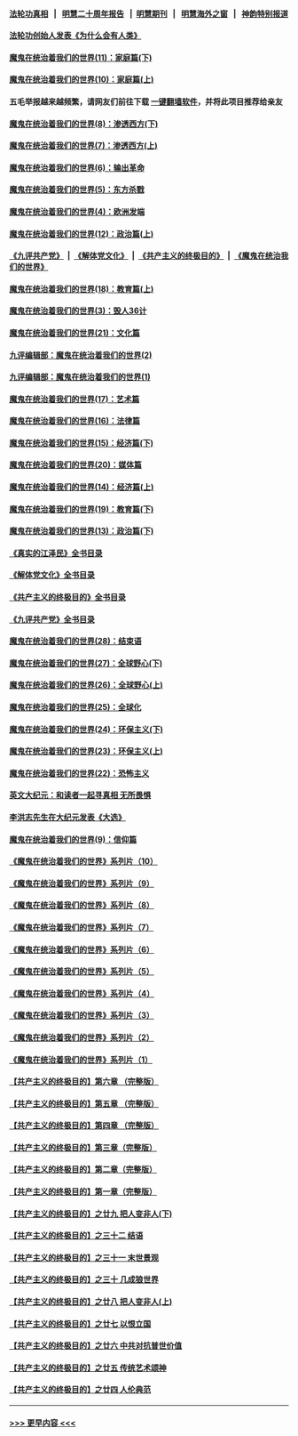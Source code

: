 #### [法轮功真相](https://github.com/gfw-breaker/truth/blob/master/README.md?t=0) &nbsp;&nbsp;|&nbsp;&nbsp; [明慧二十周年报告](https://github.com/gfw-breaker/mh-reports/blob/master/README.md?t=0) &nbsp;&nbsp;|&nbsp;&nbsp;[明慧期刊](https://github.com/gfw-breaker/mh-qikan) &nbsp;&nbsp;|&nbsp;&nbsp; [明慧海外之窗](https://github.com/gfw-breaker/mh-news/blob/master/README.md?t=0) &nbsp;&nbsp;|&nbsp;&nbsp; [神韵特别报道](https://github.com/gfw-breaker/mh-news/blob/master/shenyun.md?t=0)
#### [法轮功创始人发表《为什么会有人类》](../pages/nsc422/n13912117.md?t=04160943) 
#### [魔鬼在统治着我们的世界(11)：家庭篇(下)](../pages/nsc422/n10440961.md?t=04160943) 
#### [魔鬼在统治着我们的世界(10)：家庭篇(上)](../pages/nsc422/n10435448.md?t=04160943) 
#### 五毛举报越来越频繁，请网友们前往下载 [一键翻墙软件](https://github.com/gfw-breaker/ssr-accounts)，并将此项目推荐给亲友
#### [魔鬼在统治着我们的世界(8)：渗透西方(下)](../pages/nsc422/n10429603.md?t=04160943) 
#### [魔鬼在统治着我们的世界(7)：渗透西方(上)](../pages/nsc422/n10426013.md?t=04160943) 
#### [魔鬼在统治着我们的世界(6)：输出革命](../pages/nsc422/n10421536.md?t=04160943) 
#### [魔鬼在统治着我们的世界(5)：东方杀戮](../pages/nsc422/n10417707.md?t=04160943) 
#### [魔鬼在统治着我们的世界(4)：欧洲发端](../pages/nsc422/n10414890.md?t=04160943) 
#### [魔鬼在统治着我们的世界(12)：政治篇(上)](../pages/nsc422/n10444576.md?t=04160943) 
#### [《九评共产党》](https://github.com/begood0513/9ping.md/blob/master/README.md) &nbsp;|&nbsp; [《解体党文化》](../../../../jtdwh.md/blob/master/README.md)  &nbsp;|&nbsp; [《共产主义的终极目的》](../../../../gczydzjmd.md/blob/master/README.md) &nbsp;|&nbsp; [《魔鬼在统治我们的世界》](../../../../mgztzwmdsj.md/blob/master/README.md) 
#### [魔鬼在统治着我们的世界(18)：教育篇(上)](../pages/nsc422/n10526970.md?t=04160943) 
#### [魔鬼在统治着我们的世界(3)：毁人36计](../pages/nsc422/n10411583.md?t=04160943) 
#### [魔鬼在统治着我们的世界(21)：文化篇](../pages/nsc422/n10597706.md?t=04160943) 
#### [九评编辑部：魔鬼在统治着我们的世界(2)](../pages/nsc422/n10410036.md?t=04160943) 
#### [九评编辑部：魔鬼在统治着我们的世界(1)](../pages/nsc422/n10406825.md?t=04160943) 
#### [魔鬼在统治着我们的世界(17)：艺术篇](../pages/nsc422/n10499093.md?t=04160943) 
#### [魔鬼在统治着我们的世界(16)：法律篇](../pages/nsc422/n10485969.md?t=04160943) 
#### [魔鬼在统治着我们的世界(15)：经济篇(下)](../pages/nsc422/n10469975.md?t=04160943) 
#### [魔鬼在统治着我们的世界(20)：媒体篇](../pages/nsc422/n10586579.md?t=04160943) 
#### [魔鬼在统治着我们的世界(14)：经济篇(上)](../pages/nsc422/n10457370.md?t=04160943) 
#### [魔鬼在统治着我们的世界(19)：教育篇(下)](../pages/nsc422/n10564808.md?t=04160943) 
#### [魔鬼在统治着我们的世界(13)：政治篇(下)](../pages/nsc422/n10448270.md?t=04160943) 
#### [《真实的江泽民》全书目录](../pages/nsc422/n13721399.md?t=04160943) 
#### [《解体党文化》全书目录](../pages/nsc422/n13721157.md?t=04160943) 
#### [《共产主义的终极目的》全书目录](../pages/nsc422/n13721048.md?t=04160943) 
#### [《九评共产党》全书目录](../pages/nsc422/n13708085.md?t=04160943) 
#### [魔鬼在统治着我们的世界(28)：结束语](../pages/nsc422/n10936246.md?t=04160943) 
#### [魔鬼在统治着我们的世界(27)：全球野心(下)](../pages/nsc422/n10928319.md?t=04160943) 
#### [魔鬼在统治着我们的世界(26)：全球野心(上)](../pages/nsc422/n10900318.md?t=04160943) 
#### [魔鬼在统治着我们的世界(25)：全球化](../pages/nsc422/n10788205.md?t=04160943) 
#### [魔鬼在统治着我们的世界(24)：环保主义(下)](../pages/nsc422/n10695307.md?t=04160943) 
#### [魔鬼在统治着我们的世界(23)：环保主义(上)](../pages/nsc422/n10688613.md?t=04160943) 
#### [魔鬼在统治着我们的世界(22)：恐怖主义](../pages/nsc422/n10614727.md?t=04160943) 
#### [英文大纪元：和读者一起寻真相 无所畏惧](../pages/nsc422/n12542027.md?t=04160943) 
#### [李洪志先生在大纪元发表《大选》](../pages/nsc422/n12534746.md?t=04160943) 
#### [魔鬼在统治着我们的世界(9)：信仰篇](../pages/nsc422/n10432159.md?t=04160943) 
#### [《魔鬼在统治着我们的世界》系列片（10）](../pages/nsc422/n12292670.md?t=04160943) 
#### [《魔鬼在统治着我们的世界》系列片（9）](../pages/nsc422/n12290859.md?t=04160943) 
#### [《魔鬼在统治着我们的世界》系列片（8）](../pages/nsc422/n12287445.md?t=04160943) 
#### [《魔鬼在统治着我们的世界》系列片（7）](../pages/nsc422/n12283425.md?t=04160943) 
#### [《魔鬼在统治着我们的世界》系列片（6）](../pages/nsc422/n12282314.md?t=04160943) 
#### [《魔鬼在统治着我们的世界》系列片（5）](../pages/nsc422/n12281419.md?t=04160943) 
#### [《魔鬼在统治着我们的世界》系列片（4）](../pages/nsc422/n12274024.md?t=04160943) 
#### [《魔鬼在统治着我们的世界》系列片（3）](../pages/nsc422/n12271322.md?t=04160943) 
#### [《魔鬼在统治着我们的世界》系列片（2）](../pages/nsc422/n12269049.md?t=04160943) 
#### [《魔鬼在统治着我们的世界》系列片（1）](../pages/nsc422/n12267575.md?t=04160943) 
#### [【共产主义的终极目的】第六章 （完整版）](../pages/nsc422/n11428913.md?t=04160943) 
#### [【共产主义的终极目的】第五章 （完整版）](../pages/nsc422/n11428912.md?t=04160943) 
#### [【共产主义的终极目的】第四章 （完整版）](../pages/nsc422/n11428907.md?t=04160943) 
#### [【共产主义的终极目的】第三章（完整版）](../pages/nsc422/n11428848.md?t=04160943) 
#### [【共产主义的终极目的】第二章（完整版）](../pages/nsc422/n11428831.md?t=04160943) 
#### [【共产主义的终极目的】第一章（完整版）](../pages/nsc422/n11417651.md?t=04160943) 
#### [【共产主义的终极目的】之廿九 把人变非人(下)](../pages/nsc422/n11344140.md?t=04160943) 
#### [【共产主义的终极目的】之三十二 结语](../pages/nsc422/n11360535.md?t=04160943) 
#### [【共产主义的终极目的】之三十一 末世景观](../pages/nsc422/n11351129.md?t=04160943) 
#### [【共产主义的终极目的】之三十 几成狼世界](../pages/nsc422/n11348280.md?t=04160943) 
#### [【共产主义的终极目的】之廿八 把人变非人(上)](../pages/nsc422/n11340492.md?t=04160943) 
#### [【共产主义的终极目的】之廿七 以恨立国](../pages/nsc422/n11336944.md?t=04160943) 
#### [【共产主义的终极目的】之廿六 中共对抗普世价值](../pages/nsc422/n11324785.md?t=04160943) 
#### [【共产主义的终极目的】之廿五 传统艺术颂神](../pages/nsc422/n11296396.md?t=04160943) 
#### [【共产主义的终极目的】之廿四 人伦典范](../pages/nsc422/n11296397.md?t=04160943) 

----
#### [ >>> 更早内容 <<< ](../indexes/nsc422-earlier.md)
